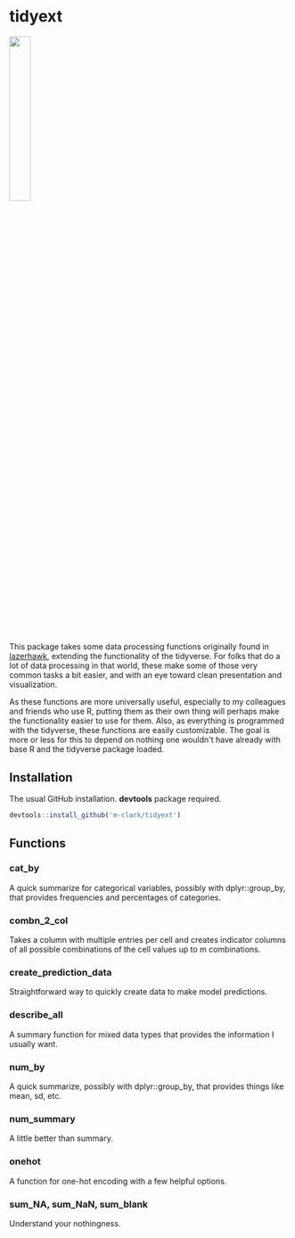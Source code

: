 tidyext
=======

<!-- <img src="man/img/lh_hex.png" align="right" width = 360/> -->
<!-- [![Build Status](https://travis-ci.org/m-clark/lazerhawk.svg?branch=master)](https://travis-ci.org/m-clark/lazerhawk) -->
<!-- [![codecov](https://codecov.io/gh/m-clark/lazerhawk/branch/master/graph/badge.svg)](https://codecov.io/gh/m-clark/lazerhawk) -->
<a href="https://github.com/m-clark/tidyext" alt="Miscellaneous Shenanigans"> <img src="https://img.shields.io/badge/miscellaneous_shenanigans-constant-ff5500.svg?colorA=00aaff&longCache=true&style=for-the-badge"  width=27.5%/></a>

This package takes some data processing functions originally found in [lazerhawk](https://github.com/m-clark/lazerhawk), extending the functionality of the tidyverse. For folks that do a lot of data processing in that world, these make some of those very common tasks a bit easier, and with an eye toward clean presentation and visualization.

As these functions are more universally useful, especially to my colleagues and friends who use R, putting them as their own thing will perhaps make the functionality easier to use for them. Also, as everything is programmed with the tidyverse, these functions are easily customizable. The goal is more or less for this to depend on nothing one wouldn't have already with base R and the tidyverse package loaded.

Installation
------------

The usual GitHub installation. **devtools** package required.

``` r
devtools::install_github('m-clark/tidyext')
```

Functions
---------

### cat\_by

A quick summarize for categorical variables, possibly with dplyr::group\_by, that provides frequencies and percentages of categories.

### combn\_2\_col

Takes a column with multiple entries per cell and creates indicator columns of all possible combinations of the cell values up to m combinations.

### create\_prediction\_data

Straightforward way to quickly create data to make model predictions.

### describe\_all

A summary function for mixed data types that provides the information I usually want.

### num\_by

A quick summarize, possibly with dplyr::group\_by, that provides things like mean, sd, etc.

### num\_summary

A little better than summary.

### onehot

A function for one-hot encoding with a few helpful options.

### sum\_NA, sum\_NaN, sum\_blank

Understand your nothingness.
